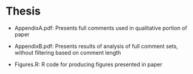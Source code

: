 # Thesis

* AppendixA.pdf: Presents full comments used in qualitative portion of paper 

* AppendixB.pdf: Presents results of analysis of full comment sets, without filtering based on comment length 

* Figures.R: R code for producing figures presented in paper 
